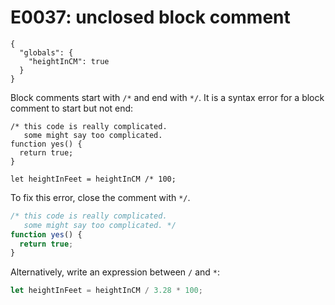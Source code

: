 # E0037: unclosed block comment

```config-for-examples
{
  "globals": {
    "heightInCM": true
  }
}
```

Block comments start with `/*` and end with `*/`. It is a syntax error for a
block comment to start but not end:

```javascript-with-errors
/* this code is really complicated.
   some might say too complicated.
function yes() {
  return true;
}
```

```javascript-with-errors
let heightInFeet = heightInCM /* 100;
```

To fix this error, close the comment with `*/`.

```javascript
/* this code is really complicated.
   some might say too complicated. */
function yes() {
  return true;
}
```

Alternatively, write an expression between `/` and `*`:

```javascript
let heightInFeet = heightInCM / 3.28 * 100;
```

